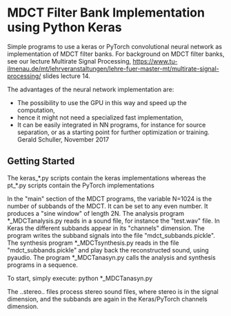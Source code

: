 # MDCT Filter Bank Implementation using Python Keras 

Simple programs to use a keras or PyTorch convolutional neural network as implementation of MDCT filter banks.
For background on MDCT filter banks, see our lecture Multirate Signal Processing, 
https://www.tu-ilmenau.de/mt/lehrveranstaltungen/lehre-fuer-master-mt/multirate-signal-processing/
slides lecture 14.

The advantages of the neural network implementation are: 
* The possibility to use the GPU in this way and speed up the computation, 
* hence it might not need a specialized fast implementation,
* It can be easily integrated in NN programs, for instance for source separation, or as a starting point for further optimization or training.
Gerald Schuller, November 2017

## Getting Started
The keras_\*.py scripts contain the keras implementations whereas the pt_\*.py scripts contain the PyTorch implementations

In the "main" section of the MDCT programs, the variable N=1024 is the number of subbands of the MDCT. It can be set to any even number.
It produces a "sine window" of length 2N.
The analysis program *_MDCTanalysis.py reads in a sound file, for instance the "test.wav" file. In Keras the different subbands appear in its "channels" dimension.
The program writes the subband signals into the file "mdct_subbands.pickle".
The synthesis program *_MDCTsynthesis.py reads in the file "mdct_subbands.pickle" and play back the reconstructed sound, using pyaudio.
The program *_MDCTanasyn.py calls the analysis and synthesis programs in a sequence.

To start, simply execute:
python *_MDCTanasyn.py

The ..stereo.. files process stereo sound files, where stereo is in the signal dimension, and the subbands are again in the Keras/PyTorch channels dimension. 


